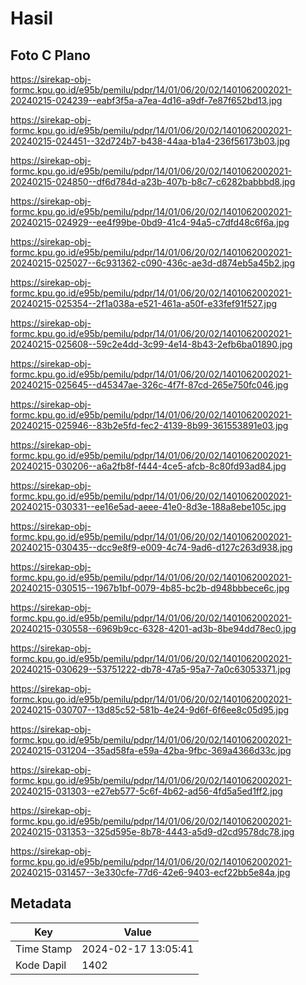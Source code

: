 # Hasil

## Foto C Plano

https://sirekap-obj-formc.kpu.go.id/e95b/pemilu/pdpr/14/01/06/20/02/1401062002021-20240215-024239--eabf3f5a-a7ea-4d16-a9df-7e87f652bd13.jpg

https://sirekap-obj-formc.kpu.go.id/e95b/pemilu/pdpr/14/01/06/20/02/1401062002021-20240215-024451--32d724b7-b438-44aa-b1a4-236f56173b03.jpg

https://sirekap-obj-formc.kpu.go.id/e95b/pemilu/pdpr/14/01/06/20/02/1401062002021-20240215-024850--df6d784d-a23b-407b-b8c7-c6282babbbd8.jpg

https://sirekap-obj-formc.kpu.go.id/e95b/pemilu/pdpr/14/01/06/20/02/1401062002021-20240215-024929--ee4f99be-0bd9-41c4-94a5-c7dfd48c6f6a.jpg

https://sirekap-obj-formc.kpu.go.id/e95b/pemilu/pdpr/14/01/06/20/02/1401062002021-20240215-025027--6c931362-c090-436c-ae3d-d874eb5a45b2.jpg

https://sirekap-obj-formc.kpu.go.id/e95b/pemilu/pdpr/14/01/06/20/02/1401062002021-20240215-025354--2f1a038a-e521-461a-a50f-e33fef91f527.jpg

https://sirekap-obj-formc.kpu.go.id/e95b/pemilu/pdpr/14/01/06/20/02/1401062002021-20240215-025608--59c2e4dd-3c99-4e14-8b43-2efb6ba01890.jpg

https://sirekap-obj-formc.kpu.go.id/e95b/pemilu/pdpr/14/01/06/20/02/1401062002021-20240215-025645--d45347ae-326c-4f7f-87cd-265e750fc046.jpg

https://sirekap-obj-formc.kpu.go.id/e95b/pemilu/pdpr/14/01/06/20/02/1401062002021-20240215-025946--83b2e5fd-fec2-4139-8b99-361553891e03.jpg

https://sirekap-obj-formc.kpu.go.id/e95b/pemilu/pdpr/14/01/06/20/02/1401062002021-20240215-030206--a6a2fb8f-f444-4ce5-afcb-8c80fd93ad84.jpg

https://sirekap-obj-formc.kpu.go.id/e95b/pemilu/pdpr/14/01/06/20/02/1401062002021-20240215-030331--ee16e5ad-aeee-41e0-8d3e-188a8ebe105c.jpg

https://sirekap-obj-formc.kpu.go.id/e95b/pemilu/pdpr/14/01/06/20/02/1401062002021-20240215-030435--dcc9e8f9-e009-4c74-9ad6-d127c263d938.jpg

https://sirekap-obj-formc.kpu.go.id/e95b/pemilu/pdpr/14/01/06/20/02/1401062002021-20240215-030515--1967b1bf-0079-4b85-bc2b-d948bbbece6c.jpg

https://sirekap-obj-formc.kpu.go.id/e95b/pemilu/pdpr/14/01/06/20/02/1401062002021-20240215-030558--6969b9cc-6328-4201-ad3b-8be94dd78ec0.jpg

https://sirekap-obj-formc.kpu.go.id/e95b/pemilu/pdpr/14/01/06/20/02/1401062002021-20240215-030629--53751222-db78-47a5-95a7-7a0c63053371.jpg

https://sirekap-obj-formc.kpu.go.id/e95b/pemilu/pdpr/14/01/06/20/02/1401062002021-20240215-030707--13d85c52-581b-4e24-9d6f-6f6ee8c05d95.jpg

https://sirekap-obj-formc.kpu.go.id/e95b/pemilu/pdpr/14/01/06/20/02/1401062002021-20240215-031204--35ad58fa-e59a-42ba-9fbc-369a4366d33c.jpg

https://sirekap-obj-formc.kpu.go.id/e95b/pemilu/pdpr/14/01/06/20/02/1401062002021-20240215-031303--e27eb577-5c6f-4b62-ad56-4fd5a5ed1ff2.jpg

https://sirekap-obj-formc.kpu.go.id/e95b/pemilu/pdpr/14/01/06/20/02/1401062002021-20240215-031353--325d595e-8b78-4443-a5d9-d2cd9578dc78.jpg

https://sirekap-obj-formc.kpu.go.id/e95b/pemilu/pdpr/14/01/06/20/02/1401062002021-20240215-031457--3e330cfe-77d6-42e6-9403-ecf22bb5e84a.jpg


## Metadata

| Key        | Value               |
| ---------- | ------------------- |
| Time Stamp | 2024-02-17 13:05:41 |
| Kode Dapil | 1402                |



